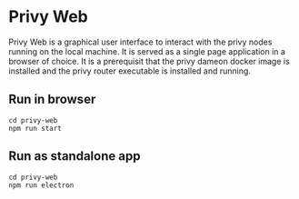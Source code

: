 # Privy Web

Privy Web is a graphical user interface to interact with the privy nodes running on the local machine. It is served as a single page application in a browser of choice.
It is a prerequisit that the privy dameon docker image is installed and the privy router executable is installed and running.

## Run in browser

```
cd privy-web
npm run start
```

## Run as standalone app

```
cd privy-web
npm run electron
```